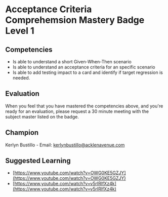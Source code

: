 # Acceptance Criteria Comprehemsion Mastery Badge Level 1

## Competencies

- Is able to understand a short Given-When-Then scenario
- Is able to understand an acceptance criteria for an specific scenario
- Is able to add testing impact to a card and identify if target regression is needed.


## Evaluation
When you feel that you have mastered the competencies above, and you're ready for an evaluation, please request a 30 minute meeting with the subject master listed on the badge.

## Champion
Kerlyn Bustillo  - Email: kerlynbustillo@acklenavenue.com

## Suggested Learning

 - [https://www.youtube.com/watch?v=OWG0KE5GZJY](https://www.youtube.com/watch?v=OWG0KE5GZJY)
 - [https://www.youtube.com/watch?v=v5rIRlfXz4k](https://www.youtube.com/watch?v=v5rIRlfXz4k)